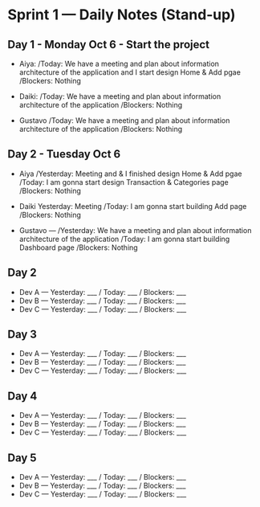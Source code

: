 # Sprint 1 — Daily Notes (Stand‑up)

## Day 1 - Monday Oct 6 - Start the project
- Aiya:
/Today: We have a meeting and plan about information architecture of the application and I start design Home & Add pgae
/Blockers: Nothing

- Daiki: 
/Today: We have a meeting and plan about information architecture of the application
/Blockers: Nothing

- Gustavo 
/Today: We have a meeting and plan about information architecture of the application
/Blockers: Nothing

## Day 2 - Tuesday Oct 6
- Aiya 
/Yesterday: Meeting and & I finished design Home & Add pgae
/Today: I am gonna start design Transaction & Categories page
/Blockers: Nothing

- Daiki 
Yesterday: Meeting
/Today: I am gonna start building Add page
/Blockers: Nothing

- Gustavo — 
/Yesterday: We have a meeting and plan about information architecture of the application 
/Today: I am gonna start building Dashboard page
/Blockers: Nothing

## Day 2
- Dev A — Yesterday: ___ / Today: ___ / Blockers: ___
- Dev B — Yesterday: ___ / Today: ___ / Blockers: ___
- Dev C — Yesterday: ___ / Today: ___ / Blockers: ___

## Day 3
- Dev A — Yesterday: ___ / Today: ___ / Blockers: ___
- Dev B — Yesterday: ___ / Today: ___ / Blockers: ___
- Dev C — Yesterday: ___ / Today: ___ / Blockers: ___

## Day 4
- Dev A — Yesterday: ___ / Today: ___ / Blockers: ___
- Dev B — Yesterday: ___ / Today: ___ / Blockers: ___
- Dev C — Yesterday: ___ / Today: ___ / Blockers: ___

## Day 5
- Dev A — Yesterday: ___ / Today: ___ / Blockers: ___
- Dev B — Yesterday: ___ / Today: ___ / Blockers: ___
- Dev C — Yesterday: ___ / Today: ___ / Blockers: ___
